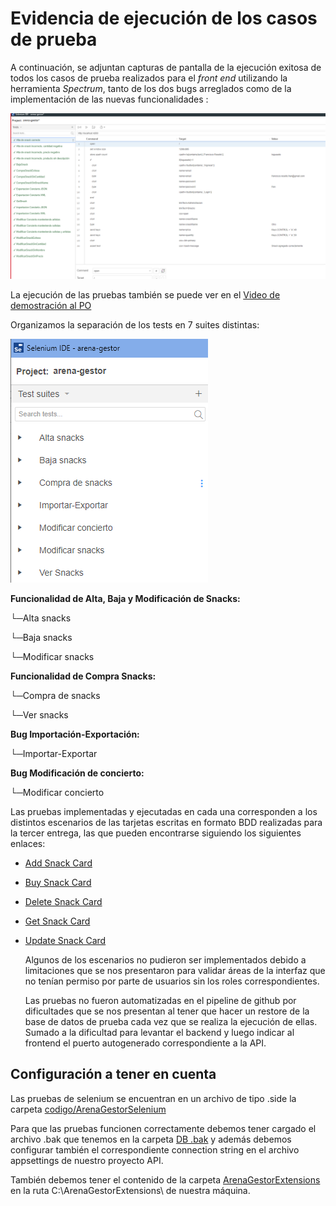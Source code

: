 # Evidencia de ejecución de los casos de prueba

A continuación, se adjuntan capturas de pantalla de la ejecución exitosa de todos los casos de prueba realizados para el _front end_ utilizando la herramienta _Spectrum_, tanto de los dos bugs arreglados como de la implementación de las nuevas funcionalidades :

![Ejecución exitosa de los casos de prueba](../assets/tests.PNG)

La ejecución de las pruebas también se puede ver en el [Video de demostración al PO](https://fi365-my.sharepoint.com/:v:/g/personal/ha196991_fi365_ort_edu_uy/EQ6cg1oJ9ZNAk_tiBLbFzNkBc_wufT0Ex-IOVVUGKnIAiQ?email=DS223427%40fi365.ort.edu.uy)

Organizamos la separación de los tests en 7 suites distintas:

![Distintas tests suites](../assets/testsSuites.png)

**Funcionalidad de Alta, Baja y Modificación de Snacks:**

└─Alta snacks

└─Baja snacks

└─Modificar snacks

**Funcionalidad de Compra Snacks:**

└─Compra de snacks

└─Ver snacks

**Bug Importación-Exportación:**

└─Importar-Exportar

**Bug Modificación de concierto:**

└─Modificar concierto

Las pruebas implementadas y ejecutadas en cada una corresponden a los distintos escenarios de las tarjetas escritas en formato BDD realizadas para la tercer entrega, las que pueden encontrarse siguiendo los siguientes enlaces:

- [Add Snack Card](../../Entrega%203/Cards%20BDD/Add%20Snack%20Card.md)
- [Buy Snack Card](../../Entrega%203/Cards%20BDD/Buy%20Snack%20Card.md)
- [Delete Snack Card](../../Entrega%203/Cards%20BDD/Delete%20Snack%20Card.md)
- [Get Snack Card](../../Entrega%203/Cards%20BDD/Get%20Snack%20Card.md)
- [Update Snack Card](../../Entrega%203/Cards%20BDD/Update%20Snack%20Card.md)

  Algunos de los escenarios no pudieron ser implementados debido a limitaciones que se nos presentaron para validar áreas de la interfaz que no tenían permiso por parte de usuarios sin los roles correspondientes.

  Las pruebas no fueron automatizadas en el pipeline de github por dificultades que se nos presentan al tener que hacer un restore de la base de datos de prueba cada vez que se realiza la ejecución de ellas. Sumado a la dificultad para levantar el backend y luego indicar al frontend el puerto autogenerado correspondiente a la API.

## Configuración a tener en cuenta

Las pruebas de selenium se encuentran en un archivo de tipo .side la carpeta [codigo/ArenaGestorSelenium](../../../codigo/ArenaGestorSelenium/)

Para que las pruebas funcionen correctamente debemos tener cargado el archivo .bak que tenemos en la carpeta [DB .bak](../DB%20.bak) y además debemos configurar también el correspondiente connection string en el archivo appsettings de nuestro proyecto API.

También debemos tener el contenido de la carpeta [ArenaGestorExtensions](../ArenaGestorExtensions) en la ruta C:\ArenaGestorExtensions\ de nuestra máquina.
